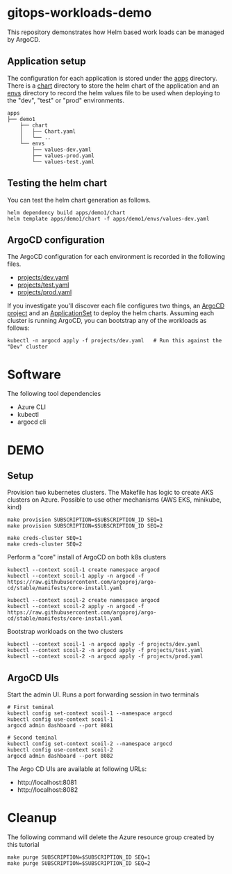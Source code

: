 # gitops-workloads-demo

This repository demonstrates how Helm based work loads can be managed by ArgoCD. 

## Application setup

The configuration for each application is stored under the [apps](apps) directory. There is a [chart](apps/demo1/chart) directory to store the helm chart of the application and an [envs](apps/demo1/envs) directory to record the helm values file to be used when deploying to the "dev", "test" or "prod" environments.

    apps
    ├── demo1
        ├── chart
        │   ├── Chart.yaml
        │   └── ..
        └── envs
            ├── values-dev.yaml
            ├── values-prod.yaml
            └── values-test.yaml

## Testing the helm chart

You can test the helm chart generation as follows.

    helm dependency build apps/demo1/chart
    helm template apps/demo1/chart -f apps/demo1/envs/values-dev.yaml

## ArgoCD configuration

The ArgoCD configuration for each environment is recorded in the following files.

* [projects/dev.yaml](projects/dev.yaml)
* [projects/test.yaml](projects/test.yaml)
* [projects/prod.yaml](projects/prod.yaml)

If you investigate you'll discover each file configures two things, an [ArgoCD project](https://argo-cd.readthedocs.io/en/stable/user-guide/projects/) 
and an [ApplicationSet](https://argo-cd.readthedocs.io/en/stable/operator-manual/applicationset/) to deploy the helm charts.
Assuming each cluster is running ArgoCD, you can bootstrap any of the workloads as follows:

    kubectl -n argocd apply -f projects/dev.yaml   # Run this against the "Dev" cluster

# Software

The following tool dependencies

* Azure CLI 
* kubectl
* argocd cli

# DEMO

## Setup

Provision two kubernetes clusters. The Makefile has logic to create AKS clusters on  Azure. Possible to use other mechanisms (AWS EKS, minikube, kind)

    make provision SUBSCRIPTION=$SUBSCRIPTION_ID SEQ=1
    make provision SUBSCRIPTION=$SUBSCRIPTION_ID SEQ=2

    make creds-cluster SEQ=1
    make creds-cluster SEQ=2

Perform a "core" install of ArgoCD on both k8s clusters

    kubectl --context scoil-1 create namespace argocd
    kubectl --context scoil-1 apply -n argocd -f https://raw.githubusercontent.com/argoproj/argo-cd/stable/manifests/core-install.yaml

    kubectl --context scoil-2 create namespace argocd
    kubectl --context scoil-2 apply -n argocd -f https://raw.githubusercontent.com/argoproj/argo-cd/stable/manifests/core-install.yaml

Bootstrap workloads on the two clusters

    kubectl --context scoil-1 -n argocd apply -f projects/dev.yaml
    kubectl --context scoil-2 -n argocd apply -f projects/test.yaml
    kubectl --context scoil-2 -n argocd apply -f projects/prod.yaml

## ArgoCD UIs

Start the admin UI. Runs a port forwarding session in two terminals

    # First teminal
    kubectl config set-context scoil-1 --namespace argocd
    kubectl config use-context scoil-1
    argocd admin dashboard --port 8081

    # Second teminal
    kubectl config set-context scoil-2 --namespace argocd
    kubectl config use-context scoil-2
    argocd admin dashboard --port 8082

The Argo CD UIs are available at following URLs:

* http://localhost:8081
* http://localhost:8082

# Cleanup

The following command will delete the Azure resource group created by this tutorial 

    make purge SUBSCRIPTION=$SUBSCRIPTION_ID SEQ=1
    make purge SUBSCRIPTION=$SUBSCRIPTION_ID SEQ=2

